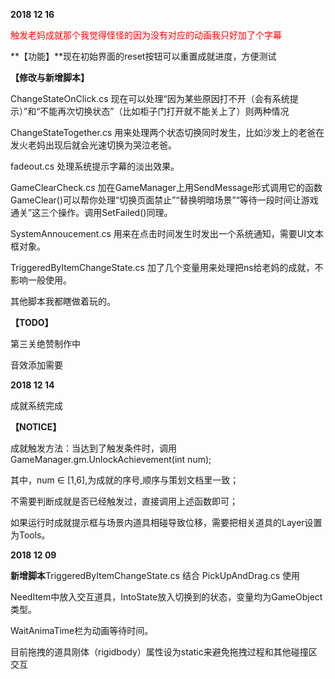 
**2018 12 16**

<font color=red>触发老妈成就那个我觉得怪怪的因为没有对应的动画我只好加了个字幕</font>

**【功能】**现在初始界面的reset按钮可以重置成就进度，方便测试

**【修改与新增脚本】**

ChangeStateOnClick.cs 现在可以处理“因为某些原因打不开（会有系统提示）”和“不能再次切换状态”（比如柜子门打开就不能关上了）则两种情况

ChangeStateTogether.cs 用来处理两个状态切换同时发生，比如沙发上的老爸在发火老妈出现后就会光速切换为哭泣老爸。

fadeout.cs 处理系统提示字幕的淡出效果。

GameClearCheck.cs 加在GameManager上用SendMessage形式调用它的函数GameClear()可以帮你处理“切换页面禁止”“替换明暗场景”“等待一段时间让游戏通关”这三个操作。调用SetFailed()同理。

SystemAnnoucement.cs 用来在点击时间发生时发出一个系统通知，需要UI文本框对象。

TriggeredByItemChangeState.cs 加了几个变量用来处理把ns给老妈的成就，不影响一般使用。

其他脚本我都瞎做着玩的。

**【TODO】**

第三关绝赞制作中

音效添加需要



**2018 12 14**


成就系统完成

**【NOTICE】**

成就触发方法：当达到了触发条件时，调用 GameManager.gm.UnlockAchievement(int num);

其中，num ∈ [1,6],为成就的序号,顺序与策划文档里一致；

不需要判断成就是否已经触发过，直接调用上述函数即可；

如果运行时成就提示框与场景内道具相碰导致位移，需要把相关道具的Layer设置为Tools。



**2018 12 09** 

**新增脚本**TriggeredByItemChangeState.cs 结合 PickUpAndDrag.cs 使用

NeedItem中放入交互道具，IntoState放入切换到的状态，变量均为GameObject类型。

WaitAnimaTime栏为动画等待时间。

目前拖拽的道具刚体（rigidbody）属性设为static来避免拖拽过程和其他碰撞区交互


